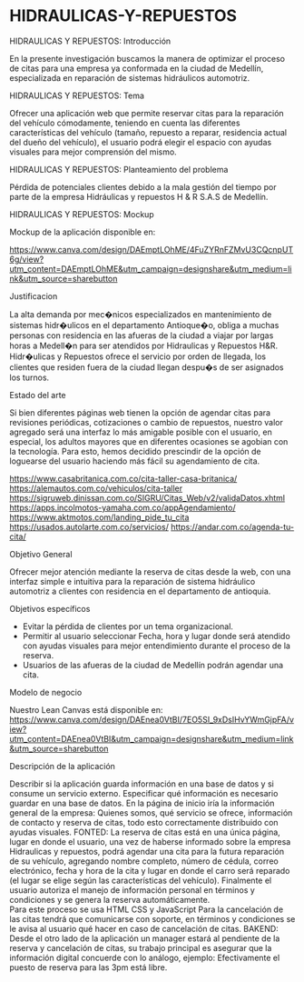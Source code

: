 # HIDRAULICAS-Y-REPUESTOS

HIDRAULICAS Y REPUESTOS: Introducción 

En la presente investigación buscamos la manera de optimizar el proceso de citas para una empresa ya conformada en la ciudad de Medellín, especializada en reparación de sistemas hidráulicos automotriz.

HIDRAULICAS Y REPUESTOS: Tema 

Ofrecer una aplicación web que permite reservar citas para la reparación del vehículo cómodamente, teniendo en cuenta las diferentes características del vehículo (tamaño, repuesto a reparar, residencia actual del dueño del vehículo), el usuario podrá elegir el espacio con ayudas visuales para mejor comprensión del mismo.

HIDRAULICAS Y REPUESTOS: Planteamiento del problema 

Pérdida de potenciales clientes debido a la mala gestión del tiempo por parte de la empresa Hidráulicas y repuestos H & R S.A.S de Medellín.

HIDRAULICAS Y REPUESTOS: Mockup

Mockup de la aplicación disponible en:

https://www.canva.com/design/DAEmptLOhME/4FuZYRnFZMvU3CQcnpUT6g/view?utm_content=DAEmptLOhME&utm_campaign=designshare&utm_medium=link&utm_source=sharebutton

Justificacion

La alta demanda por mec�nicos especializados en mantenimiento de sistemas hidr�ulicos en el departamento Antioque�o, obliga a muchas personas con residencia en las afueras de la ciudad a viajar por largas horas a Medell�n para ser atendidos por Hidraulicas y Repuestos H&R. Hidr�ulicas y Repuestos ofrece el servicio por orden de llegada, los clientes que residen fuera de la ciudad llegan despu�s de ser asignados los turnos.

Estado del arte

Si bien diferentes páginas web tienen la opción de agendar citas para revisiones periódicas, cotizaciones o cambio de repuestos, nuestro valor agregado será una interfaz lo más amigable posible con el usuario, en especial, los adultos mayores que en diferentes ocasiones se agobian con la tecnología. 
Para esto, hemos decidido prescindir de la opción de loguearse del usuario haciendo más fácil su agendamiento de cita.

https://www.casabritanica.com.co/cita-taller-casa-britanica/
https://alemautos.com.co/vehiculos/cita-taller
https://sigruweb.dinissan.com.co/SIGRU/Citas_Web/v2/validaDatos.xhtml
https://apps.incolmotos-yamaha.com.co/appAgendamiento/
https://www.aktmotos.com/landing_pide_tu_cita 
https://usados.autolarte.com.co/servicios/ 
https://andar.com.co/agenda-tu-cita/

Objetivo General

Ofrecer mejor atención mediante la reserva de citas desde la web, con una interfaz simple e intuitiva para la reparación de sistema hidráulico automotriz  a clientes con residencia en el departamento de antioquia.

Objetivos específicos

*   Evitar la pérdida de clientes por un tema organizacional.
*   Permitir al usuario seleccionar Fecha, hora y lugar donde será atendido con ayudas visuales para mejor entendimiento durante el proceso de la reserva. 
*   Usuarios de las afueras de la ciudad  de Medellín podrán agendar una cita.

Modelo de negocio

Nuestro Lean Canvas está disponible en: 
https://www.canva.com/design/DAEnea0VtBI/7EO5SI_9xDsIHvYWmGjpFA/view?utm_content=DAEnea0VtBI&utm_campaign=designshare&utm_medium=link&utm_source=sharebutton

Descripción de la aplicación

Describir si la aplicación guarda información en una base de datos y si consume un servicio externo. Especificar qué información es necesario guardar en una base de datos.
En la página de inicio iría la información general de la empresa: Quienes somos, qué servicio se ofrece, información de contacto y reserva de citas, todo esto correctamente distribuido con ayudas visuales. 
FONTED: La reserva de citas está en una única página, lugar en donde el usuario, una vez de haberse informado sobre la empresa Hidraulicas y repuestos, podrá agendar una cita para la futura reparación de su vehículo, agregando nombre completo, número de cédula, correo electrónico, fecha y hora de la cita y lugar en donde el carro será reparado (el lugar se elige según las características del vehículo). Finalmente el usuario autoriza el manejo de información personal en términos y condiciones y se genera la reserva automáticamente.  
	Para este proceso se usa HTML CSS y JavaScript 
Para la cancelación de las citas tendrá que comunicarse con soporte, en términos y condiciones se le avisa al usuario qué hacer en caso de cancelación de citas. 
BAKEND: Desde el otro lado de la aplicación un manager estará al pendiente de la reserva y cancelación de citas, su trabajo principal es asegurar que la información digital concuerde con lo análogo, ejemplo: Efectivamente el puesto de reserva para las 3pm está libre. 

